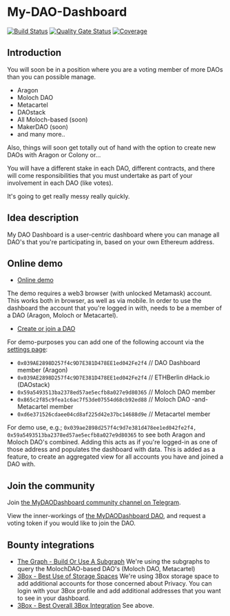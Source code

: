 # My-DAO-Dashboard

[![Build Status](https://travis-ci.org/my-dao-dashboard/My-DAO-Dashboard.svg?branch=master)](https://travis-ci.org/my-dao-dashboard/My-DAO-Dashboard)
[![Quality Gate Status](https://sonarcloud.io/api/project_badges/measure?project=my-dao-dashboard&metric=alert_status)](https://sonarcloud.io/dashboard?id=my-dao-dashboard)
[![Coverage](https://sonarcloud.io/api/project_badges/measure?project=my-dao-dashboard&metric=coverage)](https://sonarcloud.io/dashboard?id=my-dao-dashboard)

## Introduction

You will soon be in a position where you are a voting member of more DAOs than you can possible manage.

- Aragon
- Moloch DAO
- Metacartel
- DAOstack
- All Moloch-based (soon)
- MakerDAO (soon)
- and many more..

Also, things will soon get totally out of hand with the option to create new DAOs with Aragon or Colony or...

You will have a different stake in each DAO, different contracts, and there will come responsibilities that you must undertake as part of your involvement in each DAO (like votes).

It's going to get really messy really quickly.

## Idea description

My DAO Dashboard is a user-centric dashboard where you can manage all DAO's that you're participating in, based on your own Ethereum address.

## Online demo

- [Online demo](https://my-dao-dashboard.herokuapp.com/)

The demo requires a web3 browser (with unlocked Metamask) account. This works both in browser, as well as via mobile.
In order to use the dashboard the account that you're logged in with, needs to be a member of a DAO (Aragon, Moloch or Metacartel).

- [Create or join a DAO](https://mainnet.aragon.org/)

For demo-purposes you can add one of the following account via the [settings page](https://my-dao-dashboard.herokuapp.com/settings):

- `0x039AE2898D257f4c9D7E381D478EE1ed042Fe2f4` // DAO Dashboard member (Aragon)
- `0x039AE2898D257f4c9D7E381D478EE1ed042Fe2f4` // ETHBerlin dHack.io (DAOstack)
- `0x59a5493513ba2378ed57ae5ecfb8a027e9d80365` // Moloch DAO member
- `0x865c2f85c9fea1c6ac7f53de07554d68cb92ed88` // Moloch DAO -and- Metacartel member
- `0xd6e371526cdaee04cd8af225d42e37bc14688d9e` // Metacartel member

For demo use, e.g.; `0x039ae2898d257f4c9d7e381d478ee1ed042fe2f4, 0x59a5493513ba2378ed57ae5ecfb8a027e9d80365` to see both Aragon and Moloch DAO's combined.
Adding this acts as if you're logged-in as one of those address and populates the dashboard with data.
This is added as a feature, to create an aggregated view for all accounts you have and joined a DAO with.

## Join the community

Join [the MyDAODashboard community channel on Telegram](https://t.me/mydaodashboard).

View the inner-workings of [the MyDAODashboard DAO](https://mainnet.aragon.org/#/mydaodashboard/), and request a voting token if you would like to join the DAO.

## Bounty integrations

- [The Graph - Build Or Use A Subgraph](https://github.com/ethberlinzwei/Bounties/issues/11)
  We're using the subgraphs to query the MolochDAO-based DAO's (Moloch DAO, Metacartel)
- [3Box - Best Use of Storage Spaces](https://github.com/ethberlinzwei/Bounties/issues/3)
  We're using 3Box storage space to add additional accounts for those concerned about Privacy. You can login with your 3Box profile and add additional addresses that you want to see in your dashboard.
- [3Box - Best Overall 3Box Integration](https://github.com/ethberlinzwei/Bounties/issues/1)
  See above.
